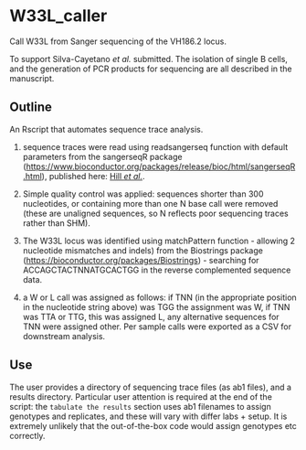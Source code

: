 # W33L_caller
Call W33L from Sanger sequencing of the VH186.2 locus.

To support Silva-Cayetano _et al._ submitted. The isolation of single B cells, and the generation of PCR products for sequencing are all described in the manuscript.

## Outline

An Rscript that automates sequence trace analysis.


1. sequence traces were read using readsangerseq function with default parameters from the sangerseqR package (https://www.bioconductor.org/packages/release/bioc/html/sangerseqR.html), published here: [Hill _et al._]( https://anatomypubs.onlinelibrary.wiley.com/doi/10.1002/dvdy.24183).

2. Simple quality control was applied: sequences shorter than 300 nucleotides, or containing more than one N base call were removed (these are unaligned sequences, so N reflects poor sequencing traces rather than SHM).

3. The W33L locus was identified using matchPattern function - allowing 2 nucleotide mismatches and indels) from the Biostrings package (https://bioconductor.org/packages/Biostrings) - searching for ACCAGCTACTNNATGCACTGG in the reverse complemented sequence data.
  
4. a W or L call was assigned as follows: if TNN (in the appropriate position in the nucleotide string above) was TGG the assignment was W, if TNN was TTA or TTG, this was assigned L, any alternative sequences for TNN were assigned other. Per sample calls were exported as a CSV for downstream analysis.

## Use

The user provides a directory of sequencing trace files (as ab1 files), and a results directory.
Particular user attention is required at the end of the script: the `tabulate the results` section uses ab1 filenames to assign genotypes and replicates, and these will vary with differ labs + setup. It is extremely unlikely that the out-of-the-box code would assign genotypes etc correctly.

